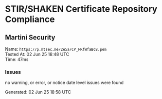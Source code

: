 # STIR/SHAKEN Certificate Repository Compliance

## Martini Security

Name: `https://p.mtsec.me/2e5a/CP_FRfWfaBc8.pem`\
Tested At: 02 Jun 25 18:48 UTC\
Time: 47ms

### Issues

no warning, or error, or notice date level issues were found

Generated: 02 Jun 25 18:58 UTC
